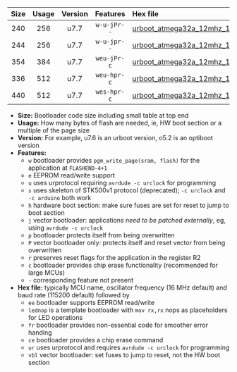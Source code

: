 |Size|Usage|Version|Features|Hex file|
|:-:|:-:|:-:|:-:|:--|
|240|256|u7.7|`w-u-jPr--`|[urboot_atmega32a_12mhz_115200bps_lednop_ur_vbl.hex](https://raw.githubusercontent.com/stefanrueger/urboot.hex/main/mcus/atmega32a/fcpu_12mhz/115200_bps/urboot_atmega32a_12mhz_115200bps_lednop_ur_vbl.hex)|
|244|256|u7.7|`w-u-jpr--`|[urboot_atmega32a_12mhz_115200bps_lednop_fr_ur_vbl.hex](https://raw.githubusercontent.com/stefanrueger/urboot.hex/main/mcus/atmega32a/fcpu_12mhz/115200_bps/urboot_atmega32a_12mhz_115200bps_lednop_fr_ur_vbl.hex)|
|354|384|u7.7|`weu-jPr-c`|[urboot_atmega32a_12mhz_115200bps_ee_lednop_fr_ce_ur_vbl.hex](https://raw.githubusercontent.com/stefanrueger/urboot.hex/main/mcus/atmega32a/fcpu_12mhz/115200_bps/urboot_atmega32a_12mhz_115200bps_ee_lednop_fr_ce_ur_vbl.hex)|
|336|512|u7.7|`weu-hpr-c`|[urboot_atmega32a_12mhz_115200bps_ee_lednop_fr_ce_ur.hex](https://raw.githubusercontent.com/stefanrueger/urboot.hex/main/mcus/atmega32a/fcpu_12mhz/115200_bps/urboot_atmega32a_12mhz_115200bps_ee_lednop_fr_ce_ur.hex)|
|440|512|u7.7|`wes-hpr-c`|[urboot_atmega32a_12mhz_115200bps_ee_lednop_fr_ce.hex](https://raw.githubusercontent.com/stefanrueger/urboot.hex/main/mcus/atmega32a/fcpu_12mhz/115200_bps/urboot_atmega32a_12mhz_115200bps_ee_lednop_fr_ce.hex)|

- **Size:** Bootloader code size including small table at top end
- **Usage:** How many bytes of flash are needed, ie, HW boot section or a multiple of the page size
- **Version:** For example, u7.6 is an urboot version, o5.2 is an optiboot version
- **Features:**
  + `w` bootloader provides `pgm_write_page(sram, flash)` for the application at `FLASHEND-4+1`
  + `e` EEPROM read/write support
  + `u` uses urprotocol requiring `avrdude -c urclock` for programming
  + `s` uses skeleton of STK500v1 protocol (deprecated); `-c urclock` and `-c arduino` both work
  + `h` hardware boot section: make sure fuses are set for reset to jump to boot section
  + `j` vector bootloader: applications *need to be patched externally*, eg, using `avrdude -c urclock`
  + `p` bootloader protects itself from being overwritten
  + `P` vector bootloader only: protects itself and reset vector from being overwritten
  + `r` preserves reset flags for the application in the register R2
  + `c` bootloader provides chip erase functionality (recommended for large MCUs)
  + `-` corresponding feature not present
- **Hex file:** typically MCU name, oscillator frequency (16 MHz default) and baud rate (115200 default) followed by
  + `ee` bootloader supports EEPROM read/write
  + `lednop` is a template bootloader with `mov rx,rx` nops as placeholders for LED operations
  + `fr` bootloader provides non-essential code for smoother error handing
  + `ce` bootloader provides a chip erase command
  + `ur` uses urprotocol and requires `avrdude -c urclock` for programming
  + `vbl` vector bootloader: set fuses to jump to reset, not the HW boot section

